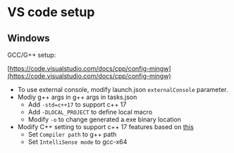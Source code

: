 # VS code setup

## Windows

GCC/G++ setup:

[https://code.visualstudio.com/docs/cpp/config-mingw](https://code.visualstudio.com/docs/cpp/config-mingw)

* To use external console, modify launch.json `externalConsole` parameter.
* Modiy g++ args in g++ args in tasks.json
  * Add `-std=c++17` to support c++ 17
  * Add `-DLOCAL_PROJECT` to define local macro
  * Modify `-o` to change generated a.exe binary location
* Modify C++ setting to support c++ 17 features based on [this](https://code.visualstudio.com/docs/cpp/config-mingw#_adding-additional-cc-settings)
  * Set `Compiler path` to g++ path
  * Set `IntelliSense mode` to gcc-x64